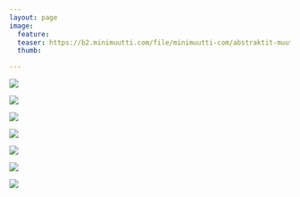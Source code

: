```yaml
---
layout: page
image:
  feature:
  teaser: https://b2.minimuutti.com/file/minimuutti-com/abstraktit-muut/1/DS46673-245px.jpg
  thumb:

---
```


![](https://b2.minimuutti.com/file/minimuutti-com/abstraktit-muut/1/DS26787-800px.jpg)

![](https://b2.minimuutti.com/file/minimuutti-com/abstraktit-muut/1/DS26796-800px.jpg)

![](https://b2.minimuutti.com/file/minimuutti-com/abstraktit-muut/1/DS26791-800px.jpg)

![](https://b2.minimuutti.com/file/minimuutti-com/abstraktit-muut/1/DS46673-800px.jpg)

![](https://b2.minimuutti.com/file/minimuutti-com/abstraktit-muut/1/DS46674-800px.jpg)

![](https://b2.minimuutti.com/file/minimuutti-com/abstraktit-muut/1/DS46676-800px.jpg)

![](https://b2.minimuutti.com/file/minimuutti-com/abstraktit-muut/1/DS46665-800px.jpg)